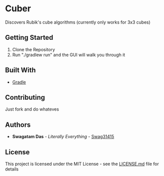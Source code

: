 # Cuber

Discovers Rubik's cube algorithms (currently only works for 3x3 cubes)

## Getting Started

1. Clone the Repository
2. Run "./gradlew run" and the GUI will walk you through it

## Built With

* [Gradle](https://gradle.org/)

## Contributing

Just fork and do whateves

## Authors

* **Swagatam Das** - *Literally Everything* - [Swag31415](https://github.com/swag31415)

## License

This project is licensed under the MIT License - see the [LICENSE.md](LICENSE.md) file for details
